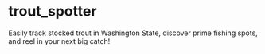 # trout_spotter
Easily track stocked trout in Washington State, discover prime fishing spots, and reel in your next big catch!
